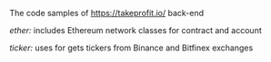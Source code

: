 The code samples of https://takeprofit.io/ back-end

*ether:* includes Ethereum network classes for contract and account

*ticker:* uses for gets tickers from Binance and Bitfinex exchanges
